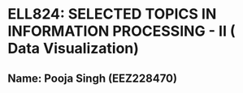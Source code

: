 


<!doctype html>
<html>
<head>
  <title>DataVisualization</title>
  <meta charset="utf-8" />

  <script src="https://cdn.jsdelivr.net/npm/vega@5.25.0"></script>
  <script src="https://cdn.jsdelivr.net/npm/vega-lite@5.16.0"></script>
  <script src="https://cdn.jsdelivr.net/npm/vega-embed@6.22.2"></script>

  <style media="screen">
  .vega-actions a {
    margin-right: 5px;
  }
</style>
</head>
<body>
    <div class="header">
      <h1>ELL824: SELECTED TOPICS IN INFORMATION PROCESSING - II ( Data Visualization)</h1>
      <h2>Name: Pooja Singh (EEZ228470)</h2>
    </div>

  <div id="vis"></div>

  <script>
      var vlSpec = {
        $schema: 'https://vega.github.io/schema/vega-lite/v5.json',
        data: {"url":"https://raw.githubusercontent.com/poojascience/ELL824_DV/main/HW_Excel.csv"},

      vconcat: [
      
        {
            
            
                mark: {type: "arc", "tooltip": true},
                "width": 300,
                "height": 300,
                encoding: {
                  theta: {field: "Units", type: "quantitative",aggregate: "sum"},
                  color: {field: "Item", type: "nominal", "stack": true}
                }
          },
        {
          mark: {type: "bar", "color": "orange", legend: null, "tooltip": true},
          "width": 300,
          "height": 300,
          encoding: {
            y: {field: 'Total',  aggregate: 'sum'},
            x: { sort: "-y", field: 'Rep'}
            // "color": {"aggregate": "sum", "field": "Total"}
          }
        },
      {
        mark: {type: "point", "tooltip": true},
        "width": 300,
          "height": 300,

        encoding: {
          x: {field: "Units", type: "quantitative", title: "Units value"},
          y: {field: "UnitCost", type: "quantitative",title: "UnitCost value"},
          color: {field: "Item", type: "nominal",legend: null},
          fill: {scale: "color",field: "Item"}
        }

      },

      {
        mark: {
          type: "line", "tooltip": true
        },
        "width": 300,
          "height": 300,
        encoding: {
          "color": {"value": "red"},
          y: {field: "Total", type: "quantitative",aggregate: 'sum'},
          x: {field: "OrderDate",timeUnit: "month",type: "temporal", axis: {labelAngle: 30}},
        }
      },
      {
        layer: [
        {
          mark: {"type": "bar", "tooltip": true},
          "width": 300,
          "height": 300,
          encoding: {
            x: {
              bin: true,
              field: "Units"
            },
            y: {aggregate: "count",axis: {orient: "left", title: "Record-count"}}
          }

        },
        {
          mark: { "type":"rule", "color": "red", "tooltip": true},
          "width": 300,
          "height": 300,
          
          encoding: {
            y: {field: "Units", aggregate: "mean", axis: {orient: "right"} },
            size: {value: 2},

          }
        },
        

        ],
        resolve: {scale: {y: "independent"}}
      }

      ]
    };

      // Embed the visualization in the container with id `vis`
      vegaEmbed('#vis', vlSpec);
    </script>
  </body>
  </html>
